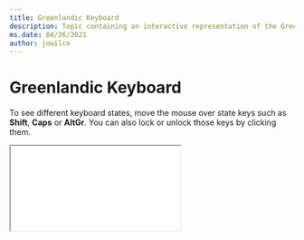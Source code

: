 ```yaml
--- 
title: Greenlandic Keyboard 
description: Topic containing an interactive representation of the Greenlandic Keyboard 
ms.date: 04/26/2021 
author: jowilco 
--- 
```

 
# Greenlandic Keyboard 
 
To see different keyboard states, move the mouse over state keys such as **Shift**, **Caps** or **AltGr**. You can also lock or unlock those keys by clicking them. 
 
<iframe src="kbdgrlnd.html"></iframe> 
